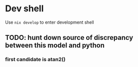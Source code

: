 # Dev shell
Use ```nix develop``` to enter development shell

## TODO: hunt down source of discrepancy between this model and python
### first candidate is atan2()

